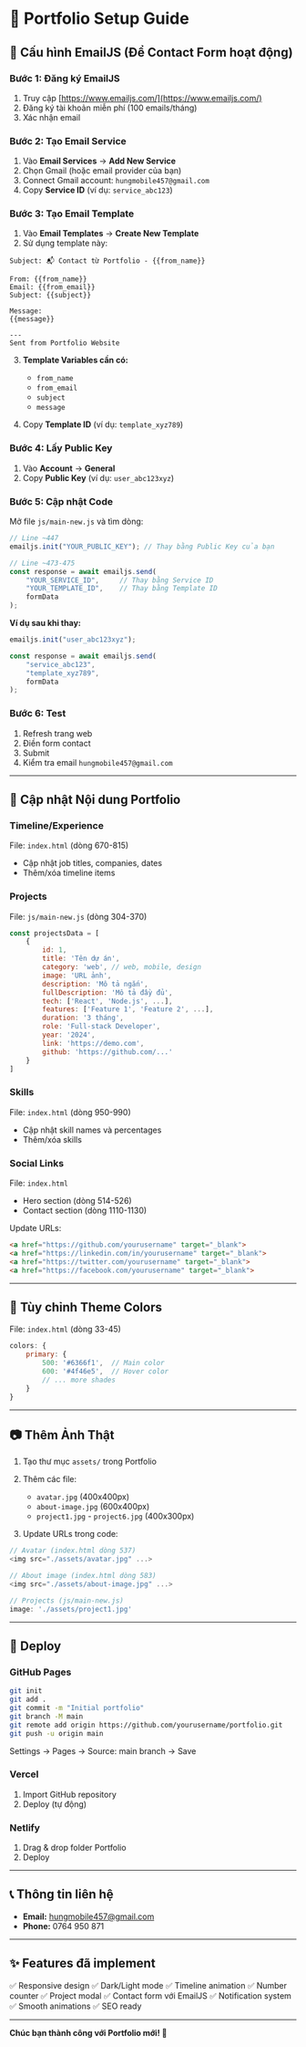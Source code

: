 # 🚀 Portfolio Setup Guide

## 📧 Cấu hình EmailJS (Để Contact Form hoạt động)

### Bước 1: Đăng ký EmailJS
1. Truy cập [https://www.emailjs.com/](https://www.emailjs.com/)
2. Đăng ký tài khoản miễn phí (100 emails/tháng)
3. Xác nhận email

### Bước 2: Tạo Email Service
1. Vào **Email Services** → **Add New Service**
2. Chọn Gmail (hoặc email provider của bạn)
3. Connect Gmail account: `hungmobile457@gmail.com`
4. Copy **Service ID** (ví dụ: `service_abc123`)

### Bước 3: Tạo Email Template
1. Vào **Email Templates** → **Create New Template**
2. Sử dụng template này:

```
Subject: 📬 Contact từ Portfolio - {{from_name}}

From: {{from_name}}
Email: {{from_email}}
Subject: {{subject}}

Message:
{{message}}

---
Sent from Portfolio Website
```

3. **Template Variables cần có:**
   - `from_name`
   - `from_email`
   - `subject`
   - `message`

4. Copy **Template ID** (ví dụ: `template_xyz789`)

### Bước 4: Lấy Public Key
1. Vào **Account** → **General**
2. Copy **Public Key** (ví dụ: `user_abc123xyz`)

### Bước 5: Cập nhật Code
Mở file `js/main-new.js` và tìm dòng:

```javascript
// Line ~447
emailjs.init("YOUR_PUBLIC_KEY"); // Thay bằng Public Key của bạn

// Line ~473-475
const response = await emailjs.send(
    "YOUR_SERVICE_ID",     // Thay bằng Service ID
    "YOUR_TEMPLATE_ID",    // Thay bằng Template ID
    formData
);
```

**Ví dụ sau khi thay:**
```javascript
emailjs.init("user_abc123xyz");

const response = await emailjs.send(
    "service_abc123",
    "template_xyz789",
    formData
);
```

### Bước 6: Test
1. Refresh trang web
2. Điền form contact
3. Submit
4. Kiểm tra email `hungmobile457@gmail.com`

---

## 📝 Cập nhật Nội dung Portfolio

### Timeline/Experience
File: `index.html` (dòng 670-815)
- Cập nhật job titles, companies, dates
- Thêm/xóa timeline items

### Projects
File: `js/main-new.js` (dòng 304-370)
```javascript
const projectsData = [
    {
        id: 1,
        title: 'Tên dự án',
        category: 'web', // web, mobile, design
        image: 'URL ảnh',
        description: 'Mô tả ngắn',
        fullDescription: 'Mô tả đầy đủ',
        tech: ['React', 'Node.js', ...],
        features: ['Feature 1', 'Feature 2', ...],
        duration: '3 tháng',
        role: 'Full-stack Developer',
        year: '2024',
        link: 'https://demo.com',
        github: 'https://github.com/...'
    }
]
```

### Skills
File: `index.html` (dòng 950-990)
- Cập nhật skill names và percentages
- Thêm/xóa skills

### Social Links
File: `index.html`
- Hero section (dòng 514-526)
- Contact section (dòng 1110-1130)

Update URLs:
```html
<a href="https://github.com/yourusername" target="_blank">
<a href="https://linkedin.com/in/yourusername" target="_blank">
<a href="https://twitter.com/yourusername" target="_blank">
<a href="https://facebook.com/yourusername" target="_blank">
```

---

## 🎨 Tùy chỉnh Theme Colors

File: `index.html` (dòng 33-45)

```javascript
colors: {
    primary: {
        500: '#6366f1',  // Main color
        600: '#4f46e5',  // Hover color
        // ... more shades
    }
}
```

---

## 📷 Thêm Ảnh Thật

1. Tạo thư mục `assets/` trong Portfolio
2. Thêm các file:
   - `avatar.jpg` (400x400px)
   - `about-image.jpg` (600x400px)
   - `project1.jpg` - `project6.jpg` (400x300px)

3. Update URLs trong code:
```javascript
// Avatar (index.html dòng 537)
<img src="./assets/avatar.jpg" ...>

// About image (index.html dòng 583)
<img src="./assets/about-image.jpg" ...>

// Projects (js/main-new.js)
image: './assets/project1.jpg'
```

---

## 🚀 Deploy

### GitHub Pages
```bash
git init
git add .
git commit -m "Initial portfolio"
git branch -M main
git remote add origin https://github.com/yourusername/portfolio.git
git push -u origin main
```

Settings → Pages → Source: main branch → Save

### Vercel
1. Import GitHub repository
2. Deploy (tự động)

### Netlify
1. Drag & drop folder Portfolio
2. Deploy

---

## 📞 Thông tin liên hệ

- **Email:** hungmobile457@gmail.com
- **Phone:** 0764 950 871

---

## ✨ Features đã implement

✅ Responsive design
✅ Dark/Light mode
✅ Timeline animation
✅ Number counter
✅ Project modal
✅ Contact form với EmailJS
✅ Notification system
✅ Smooth animations
✅ SEO ready

---

**Chúc bạn thành công với Portfolio mới! 🎉**
